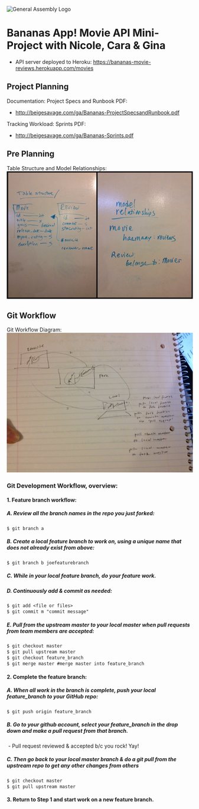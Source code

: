 ![General Assembly Logo](http://i.imgur.com/ke8USTq.png)

# Bananas App!  Movie API Mini-Project with Nicole, Cara & Gina
- API server deployed to Heroku: https://bananas-movie-reviews.herokuapp.com/movies

## Project Planning
Documentation:
Project Specs and Runbook PDF:
- http://beigesavage.com/ga/Bananas-ProjectSpecsandRunbook.pdf

Tracking Workload:
Sprints PDF:
- http://beigesavage.com/ga/Bananas-Sprints.pdf

## Pre Planning
Table Structure and Model Relationships:
![Table Structure and Model Relationships](README_images/preplanning.jpg)

## Git Workflow
Git Workflow Diagram:
![Git Workflow Diagram](README_images/bananas-git-workflow.jpeg)

### Git Development Workflow, overview:

#### 1. Feature branch workflow:
##### A. Review all the branch names in the repo you just forked:
    $ git branch ­a

##### B. Create a local feature branch to work on, using a unique name that does not already exist from above:
    $ git branch ­b joe­feature­branch

##### C. While in your local feature branch, do your feature work.

##### D. Continuously add & commit as needed:
    $ git add <file or files>
    $ git commit ­m "commit message"
##### E. Pull from the upstream master to your local master when pull requests from team members are accepted:
    $ git checkout master
    $ git pull upstream master
    $ git checkout feature_branch
    $ git merge master #merge master into feature_branch

#### 2. Complete the feature branch:
##### A. When all work in the branch is complete, push your local feature_branch to your GitHub repo:
    $ git push origin feature_branch

##### B. Go to your github account, select your feature_branch in the drop down and make a pull request from that branch.
­    - Pull request reviewed & accepted b/c you rock! Yay!

##### C. Then go back to your local master branch & do a git pull from the upstream repo to get any other changes from others
    $ git checkout master
    $ git pull upstream master

#### 3. Return to Step 1 and start work on a new feature branch.
